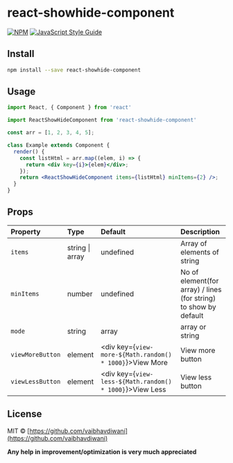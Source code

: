 # react-showhide-component

>

[![NPM](https://img.shields.io/npm/v/react-showhide-component.svg)](https://www.npmjs.com/package/react-showhide-component) [![JavaScript Style Guide](https://img.shields.io/badge/code_style-standard-brightgreen.svg)](https://standardjs.com)

## Install

```bash
npm install --save react-showhide-component
```

## Usage

```jsx
import React, { Component } from 'react'

import ReactShowHideComponent from 'react-showhide-component'

const arr = [1, 2, 3, 4, 5];

class Example extends Component {
  render() {
    const listHtml = arr.map((elem, i) => {
      return <div key={i}>{elem}</div>;
    });
    return <ReactShowHideComponent items={listHtml} minItems={2} />;
  }
}
```

## Props

| Property      | Type               | Default                               | Description                                                                                                                                  |
|:--------------|:-------------------|:--------------------------------------|:---------------------------------------------------------------------------------------------------------------------------------------------|
| `items`  | string \| array           | undefined                                  | Array of elements of string |
| `minItems`     | number           | undefined                                  | No of element(for array) / lines (for string) to show by default |
| `mode`   | string           | array                                 | array or string  |
| `viewMoreButton`         | element           | <div key={`view-more-${Math.random() * 1000}`}>View More</div>                                  | View more button |
| `viewLessButton`           | element              | <div key={`view-less-${Math.random() * 1000}`}>View Less</div>                            | View less button |

## License

MIT © [https://github.com/vaibhavdiwani](https://github.com/vaibhavdiwani)


**Any help in improvement/optimization is very much appreciated**
